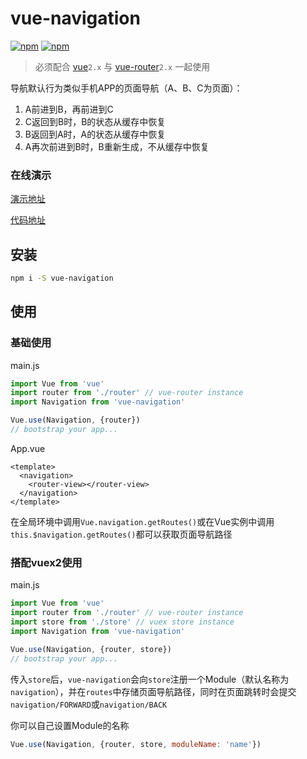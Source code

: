 # vue-navigation

[![npm](https://img.shields.io/npm/v/vue-navigation.svg)](https://www.npmjs.com/package/vue-navigation)
[![npm](https://img.shields.io/npm/dm/vue-navigation.svg)](https://www.npmjs.com/package/vue-navigation)

> 必须配合 [vue](https://github.com/vuejs/vue)`2.x` 与 [vue-router](https://github.com/vuejs/vue-router)`2.x` 一起使用

导航默认行为类似手机APP的页面导航（A、B、C为页面）：

1. A前进到B，再前进到C
2. C返回到B时，B的状态从缓存中恢复
3. B返回到A时，A的状态从缓存中恢复
4. A再次前进到B时，B重新生成，不从缓存中恢复

### 在线演示

[演示地址](https://zack24q.github.io/vue-navigation/examples/)

[代码地址](https://github.com/zack24q/vue-navigation/tree/master/examples)

## 安装

```bash
npm i -S vue-navigation
```

## 使用

### 基础使用

main.js

```javascript
import Vue from 'vue'
import router from './router' // vue-router instance
import Navigation from 'vue-navigation'

Vue.use(Navigation, {router})
// bootstrap your app...
```
App.vue

```vue
<template>
  <navigation>
    <router-view></router-view>
  </navigation>
</template>
```

在全局环境中调用`Vue.navigation.getRoutes()`或在Vue实例中调用`this.$navigation.getRoutes()`都可以获取页面导航路径

### 搭配vuex2使用

main.js

```javascript
import Vue from 'vue'
import router from './router' // vue-router instance
import store from './store' // vuex store instance
import Navigation from 'vue-navigation'

Vue.use(Navigation, {router, store})
// bootstrap your app...
```

传入`store`后，`vue-navigation`会向`store`注册一个Module（默认名称为`navigation`），并在`routes`中存储页面导航路径，同时在页面跳转时会提交`navigation/FORWARD`或`navigation/BACK`

你可以自己设置Module的名称

```javascript
Vue.use(Navigation, {router, store, moduleName: 'name'})
```

